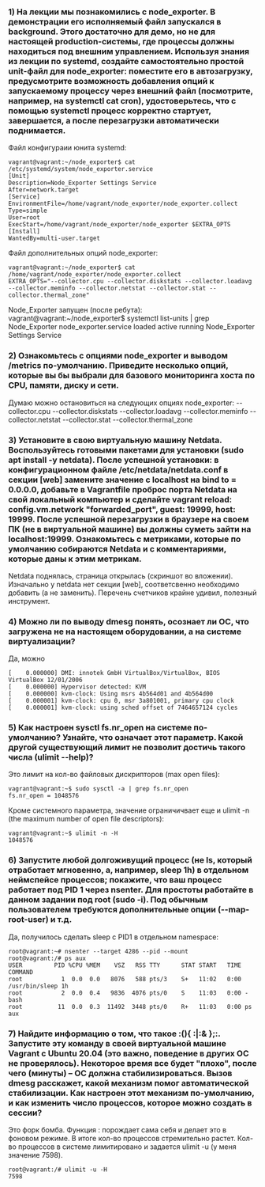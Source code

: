 ### 1) На лекции мы познакомились с node_exporter. В демонстрации его исполняемый файл запускался в background. Этого достаточно для демо, но не для настоящей production-системы, где процессы должны находиться под внешним управлением. Используя знания из лекции по systemd, создайте самостоятельно простой unit-файл для node_exporter: поместите его в автозагрузку, предусмотрите возможность добавления опций к запускаемому процессу через внешний файл (посмотрите, например, на systemctl cat cron), удостоверьтесь, что с помощью systemctl процесс корректно стартует, завершается, а после перезагрузки автоматически поднимается.

Файл конфигураии юнита systemd:

	vagrant@vagrant:~/node_exporter$ cat /etc/systemd/system/node_exporter.service
	[Unit]
	Description=Node_Exporter Settings Service
	After=network.target
	[Service]
	EnvironmentFile=/home/vagrant/node_exporter/node_exporter.collect
	Type=simple
	User=root
	ExecStart=/home/vagrant/node_exporter/node_exporter $EXTRA_OPTS
	[Install]
	WantedBy=multi-user.target


Файл дополнительных опций node_exporter:

	vagrant@vagrant:~/node_exporter$ cat /home/vagrant/node_exporter/node_exporter.collect
	EXTRA_OPTS="--collector.cpu --collector.diskstats --collector.loadavg --collector.meminfo --collector.netstat --collector.stat --collector.thermal_zone"

Node_Exporter запущен (после ребута):
	vagrant@vagrant:~/node_exporter$ systemctl list-units | grep Node_Exporter
		node_exporter.service                                                                    loaded active running   Node_Exporter Settings Service

### 2) Ознакомьтесь с опциями node_exporter и выводом /metrics по-умолчанию. Приведите несколько опций, которые вы бы выбрали для базового мониторинга хоста по CPU, памяти, диску и сети.
Думаю можно остановиться на следующих опциях node_exporter:
	--collector.cpu
	--collector.diskstats
	--collector.loadavg
	--collector.meminfo
	--collector.netstat
	--collector.stat
	--collector.thermal_zone


### 3) Установите в свою виртуальную машину Netdata. Воспользуйтесь готовыми пакетами для установки (sudo apt install -y netdata). После успешной установки: в конфигурационном файле /etc/netdata/netdata.conf в секции [web] замените значение с localhost на bind to = 0.0.0.0, добавьте в Vagrantfile проброс порта Netdata на свой локальный компьютер и сделайте vagrant reload: config.vm.network "forwarded_port", guest: 19999, host: 19999. После успешной перезагрузки в браузере на своем ПК (не в виртуальной машине) вы должны суметь зайти на localhost:19999. Ознакомьтесь с метриками, которые по умолчанию собираются Netdata и с комментариями, которые даны к этим метрикам.

Netdata поднялась, страница открылась (скриншот во вложении). Изначально у netdata нет секции [web], соответсвенно необходимо добавить (а не заменить).
Перечень счетчиков крайне удивил, полезный инструмент.

### 4) Можно ли по выводу dmesg понять, осознает ли ОС, что загружена не на настоящем оборудовании, а на системе виртуализации?

Да, можно

	[    0.000000] DMI: innotek GmbH VirtualBox/VirtualBox, BIOS VirtualBox 12/01/2006
	[    0.000000] Hypervisor detected: KVM
	[    0.000000] kvm-clock: Using msrs 4b564d01 and 4b564d00
	[    0.000001] kvm-clock: cpu 0, msr 3a801001, primary cpu clock
	[    0.000001] kvm-clock: using sched offset of 7464657124 cycles

### 5) Как настроен sysctl fs.nr_open на системе по-умолчанию? Узнайте, что означает этот параметр. Какой другой существующий лимит не позволит достичь такого числа (ulimit --help)?

Это лимит на кол-во файловых дискрипторов (max open files):

	vagrant@vagrant:~$ sudo sysctl -a | grep fs.nr_open
	fs.nr_open = 1048576

Кроме системного параметра, значение ограничичвает еще и ulimit -n (the maximum number of open file descriptors):

	vagrant@vagrant:~$ ulimit -n -H
	1048576

### 6) Запустите любой долгоживущий процесс (не ls, который отработает мгновенно, а, например, sleep 1h) в отдельном неймспейсе процессов; покажите, что ваш процесс работает под PID 1 через nsenter. Для простоты работайте в данном задании под root (sudo -i). Под обычным пользователем требуются дополнительные опции (--map-root-user) и т.д.

Да, получилось сделать sleep с PID1 в отдельном namespace:

	root@vagrant:~# nsenter --target 4286 --pid --mount
	root@vagrant:/# ps aux
	USER         PID %CPU %MEM    VSZ   RSS TTY      STAT START   TIME COMMAND
	root           1  0.0  0.0   8076   588 pts/3    S+   11:02   0:00 /usr/bin/sleep 1h
	root           2  0.0  0.4   9836  4076 pts/0    S    11:03   0:00 -bash
	root          11  0.0  0.3  11492  3448 pts/0    R+   11:03   0:00 ps aux

### 7) Найдите информацию о том, что такое :(){ :|:& };:. Запустите эту команду в своей виртуальной машине Vagrant с Ubuntu 20.04 (это важно, поведение в других ОС не проверялось). Некоторое время все будет "плохо", после чего (минуты) – ОС должна стабилизироваться. Вызов dmesg расскажет, какой механизм помог автоматической стабилизации. Как настроен этот механизм по-умолчанию, и как изменить число процессов, которое можно создать в сессии?

Это форк бомба. Функция : порождает сама себя и делает это в фоновом режиме. В итоге кол-во процессов стремительно растет. Кол-во процессов в системе лимитировано и задается ulimit -u (у меня значение 7598). 

	root@vagrant:/# ulimit -u -H
	7598